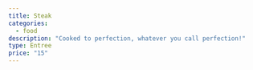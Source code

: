 ```yaml
---
title: Steak
categories:
  - food
description: "Cooked to perfection, whatever you call perfection!"
type: Entree
price: "15"
---
```

